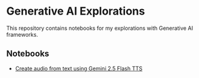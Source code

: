 # Generative AI Explorations

This repository contains notebooks for my explorations with Generative AI frameworks. 

## Notebooks
- [Create audio from text using Gemini 2.5 Flash TTS](./notebooks/exploring_gemini_25_tts.ipynb)